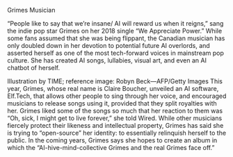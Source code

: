 Grimes
Musician

“People like to say that we’re insane/ AI will reward us when it reigns,” sang the indie pop star Grimes on her 2018 single “We Appreciate Power.” While some fans assumed that she was being flippant, the Canadian musician has only doubled down in her devotion to potential future AI overlords, and asserted herself as one of the most tech-forward voices in mainstream pop culture. She has created AI songs, lullabies, visual art, and even an AI chatbot of herself.


Illustration by TIME; reference image: Robyn Beck—AFP/Getty Images
This year, Grimes, whose real name is Claire Boucher, unveiled an AI software, Elf.Tech, that allows other people to sing through her voice, and encouraged musicians to release songs using it, provided that they split royalties with her. Grimes liked some of the songs so much that her reaction to them was “Oh, sick, I might get to live forever,” she told Wired. While other musicians fiercely protect their likeness and intellectual property, Grimes has said she is trying to “open-source” her identity: to essentially relinquish herself to the public. In the coming years, Grimes says she hopes to create an album in which the “AI-hive-mind-collective Grimes and the real Grimes face off.”
